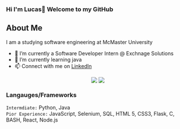 ### Hi I'm Lucas👋 Welcome to my GitHub
<h2> About Me </h2>
<p>I am a studying software engineering at McMaster University</p>

* 🔭 I’m currently a Software Developer Intern @ Exchnage Solutions
* 🌱 I’m currently learning java
* 📫 Connect with me on <a href="https://www.linkedin.com/in/lucasichen/">LinkedIn</a>

<div align="center">
   <img align="center" src="https://github-readme-stats.vercel.app/api?username=lucasichen&count_private=true&show_icons=true&hide_rank=true" />
   <img align="center" src="https://github-readme-stats.vercel.app/api/top-langs/?username=lucasichen&layout=compact&hide=html,css,juypter notebook" />
</div>

### Langauges/Frameworks
` Intermdiate: `
Python, Java <br />
` Pior Experience: `
JavaScript, Selenium, SQL, HTML 5, CSS3, Flask, C, BASH, React, Node.js  <br />
<!--
**lucasichen/lucasichen** is a ✨ _special_ ✨ repository because its `README.md` (this file) appears on your GitHub profile.

